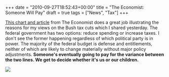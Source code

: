 +++
date = "2010-09-27T18:52:43+00:00"
title = "The Economist: Someone Will Pay"
draft = true
tags = ["News", "Tax"]
+++

[This chart and article](http://www.economist.com/node/17043472) from The Economist does a great job illustrating the reasons for my views on the Bush tax cuts which I shared yesterday. The federal government has two options: reduce spending or increase taxes. I don't see the former happening regardless of which political party is in power. The majority of the federal budget is defense and entitlements, neither of which are likely to change materially without major policy adjustments. **Someone's eventually going to pay for the variance between the two lines. We get to decide whether it's us or our children.** 

![](http://www.economist.com/sites/default/files/images/images-magazine/2010/09/18/us/20100918_usc296.gif)